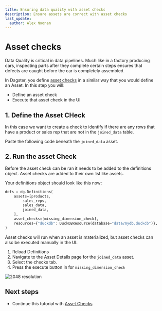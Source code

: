 ```yaml
---
title: Ensuring data quality with asset checks
description: Ensure assets are correct with asset checks
last_update:
  author: Alex Noonan
---
```


# Asset checks

Data Quality is critical in data pipelines. Much like in a factory producing cars, inspecting parts after they complete certain steps ensures that defects are caught before the car is completely assembled. 

In Dagster, you define [asset checks](/guides/test/asset-checks) in a similar way that you would define an Asset. In this step you will:

- Define an asset check
- Execute that asset check in the UI

## 1. Define the Asset CHeck

In this case we want to create a check to identify if there are any rows that have a product or sales rep that are not in the `joined_data` table. 

Paste the following code beneath the `joined_data` asset.

<CodeExample filePath="guides/tutorials/etl_tutorial/etl_tutorial/definitions.py" language="python" lineStart="134" lineEnd="149"/>

## 2. Run the asset Check

Before the asset check can be ran it needs to be added to the definitions object. Asset checks are added to their own list like assets. 

Your definitions object should look like this now:

```python
defs = dg.Definitions(
    assets=[products,
        sales_reps,
        sales_data,
        joined_data,
    ],
    asset_checks=[missing_dimension_check],
    resources={"duckdb": DuckDBResource(database="data/mydb.duckdb")},
)
```
Asset checks will run when an asset is materialized, but asset checks can also be executed manually in the UI.

1. Reload Definitions
2. Navigate to the Asset Details page for the `joined_data` asset.
3. Select the checks tab.
4. Press the execute button in for `missing_dimension_check`

  ![2048 resolution](/images/tutorial/etl-tutorial/asset-check.png)

## Next steps

- Continue this tutorial with [Asset Checks](/tutorial/etl-tutorial/04-ensuring-data-quality-with-asset-checks)